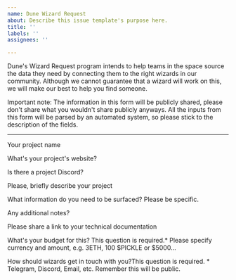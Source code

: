 ```yaml
---
name: Dune Wizard Request
about: Describe this issue template's purpose here.
title: ''
labels: ''
assignees: ''

---
```


Dune's Wizard Request program intends to help teams in the space source the data they need by connecting them to the right wizards in our community. Although we cannot guarantee that a wizard will work on this, we will make our best to help you find someone.

Important note: The information in this form will be publicly shared, please don't share what you wouldn't share publicly anyways. All the inputs from this form will be parsed by an automated system, so please stick to the description of the fields.

---

Your project name

What's your project's website?

Is there a project Discord?

Please, briefly describe your project

What information do you need to be surfaced? Please be specific. 

Any additional notes?

Please share a link to your technical documentation

What's your budget for this? This question is required.*
Please specify currency and amount, e.g. 3ETH, 100 $PICKLE or $5000...

How should wizards get in touch with you?This question is required. *
Telegram, Discord, Email, etc. Remember this will be public.
